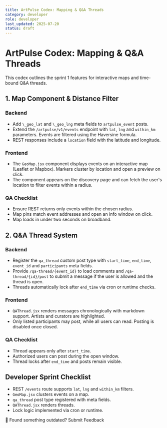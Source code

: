 ```yaml
---
title: ArtPulse Codex: Mapping & Q&A Threads
category: developer
role: developer
last_updated: 2025-07-20
status: draft
---
```

# ArtPulse Codex: Mapping & Q&A Threads

This codex outlines the sprint 1 features for interactive maps and time-bound Q&A threads.

## 1. Map Component & Distance Filter

### Backend

- Add `\_geo_lat` and `\_geo_lng` meta fields to `artpulse_event` posts.
- Extend the `/artpulse/v1/events` endpoint with `lat`, `lng` and `within_km` parameters. Events are filtered using the Haversine formula.
- REST responses include a `location` field with the latitude and longitude.

### Frontend

- The `GeoMap.jsx` component displays events on an interactive map (Leaflet or Mapbox). Markers cluster by location and open a preview on click.
- The component appears on the discovery page and can fetch the user's location to filter events within a radius.

### QA Checklist

- Ensure REST returns only events within the chosen radius.
- Map pins match event addresses and open an info window on click.
- Map loads in under two seconds on broadband.

## 2. Q&A Thread System

### Backend

- Register the `qa_thread` custom post type with `start_time`, `end_time`, `event_id` and `participants` meta fields.
- Provide `/qa-thread/{event_id}` to load comments and `/qa-thread/{id}/post` to submit a message if the user is allowed and the thread is open.
- Threads automatically lock after `end_time` via cron or runtime checks.

### Frontend

- `QAThread.jsx` renders messages chronologically with markdown support. Artists and curators are highlighted.
- Only listed participants may post, while all users can read. Posting is disabled once closed.

### QA Checklist

- Thread appears only after `start_time`.
- Authorized users can post during the open window.
- Thread locks after `end_time` and posts remain visible.

## Developer Sprint Checklist

- REST `/events` route supports `lat`, `lng` and `within_km` filters.
- `GeoMap.jsx` clusters events on a map.
- `qa_thread` post type registered with meta fields.
- `QAThread.jsx` renders threads.
- Lock logic implemented via cron or runtime.

💬 Found something outdated? Submit Feedback
